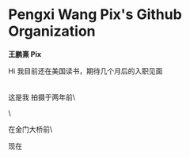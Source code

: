 # Pengxi Wang Pix's Github Organization

**王鹏熹 Pix**

Hi 我目前还在美国读书，期待几个月后的入职见面

######

这是我 拍摄于两年前\

\\

在金门大桥前\

现在
